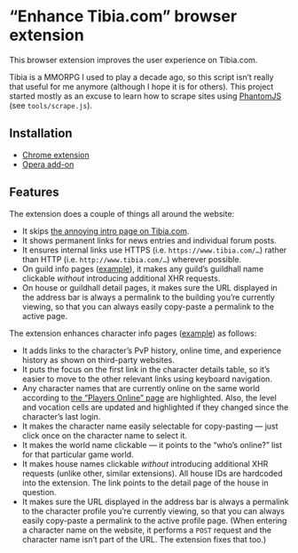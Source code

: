 # “Enhance Tibia.com” browser extension

This browser extension improves the user experience on Tibia.com.

Tibia is a MMORPG I used to play a decade ago, so this script isn’t really that useful for me anymore (although I hope it is for others). This project started mostly as an excuse to learn how to scrape sites using [PhantomJS](http://phantomjs.org/) (see `tools/scrape.js`).

## Installation

* [Chrome extension](https://chrome.google.com/webstore/detail/tibiacom-enhancer/nffjdandbhengjofneamfibpichapjbb)
* [Opera add-on](https://addons.opera.com/en/extensions/details/tibiacom-enhancer/)

## Features

The extension does a couple of things all around the website:

* It skips [the annoying intro page on Tibia.com](https://www.tibia.com/mmorpg/free-multiplayer-online-role-playing-game.php).
* It shows permanent links for news entries and individual forum posts.
* It ensures internal links use HTTPS (i.e. `https://www.tibia.com/…`) rather than HTTP (i.e. `http://www.tibia.com/…`) wherever possible.
* On guild info pages ([example](https://www.tibia.com/community/?subtopic=guilds&page=view&GuildName=Blood)), it makes any guild’s guildhall name clickable _without_ introducing additional XHR requests.
* On house or guildhall detail pages, it makes sure the URL displayed in the address bar is always a permalink to the building you’re currently viewing, so that you can always easily copy-paste a permalink to the active page.

The extension enhances character info pages ([example](https://www.tibia.com/community/?subtopic=characters&name=Illja+Mythus)) as follows:

* It adds links to the character’s PvP history, online time, and experience history as shown on third-party websites.
* It puts the focus on the first link in the character details table, so it’s easier to move to the other relevant links using keyboard navigation.
* Any character names that are currently online on the same world according to [the “Players Online” page](https://www.tibia.com/community/?subtopic=worlds&order=level_desc&world=Wintera) are highlighted. Also, the level and vocation cells are updated and highlighted if they changed since the character’s last login.
* It makes the character name easily selectable for copy-pasting — just click once on the character name to select it.
* It makes the world name clickable — it points to the “who’s online?” list for that particular game world.
* It makes house names clickable _without_ introducing additional XHR requests (unlike other, similar extensions). All house IDs are hardcoded into the extension. The link points to the detail page of the house in question.
* It makes sure the URL displayed in the address bar is always a permalink to the character profile you’re currently viewing, so that you can always easily copy-paste a permalink to the active profile page. (When entering a character name on the website, it performs a `POST` request and the character name isn’t part of the URL. The extension fixes that too.)
